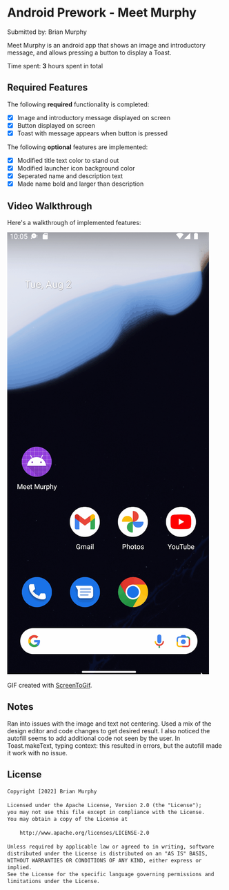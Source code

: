 # Android Prework - Meet Murphy

Submitted by: Brian Murphy

Meet Murphy is an android app that shows an image and introductory message, and allows pressing a button to display a Toast. 

Time spent: **3** hours spent in total

## Required Features

The following **required** functionality is completed:

* [x] Image and introductory message displayed on screen
* [x] Button displayed on screen
* [x] Toast with message appears when button is pressed 

The following **optional** features are implemented:

* [x] Modified title text color to stand out
* [x] Modified launcher icon background color
* [x] Seperated name and description text
* [x] Made name bold and larger than description

## Video Walkthrough

Here's a walkthrough of implemented features:

<img src='https://github.com/bmurdata/android-helloWorld/blob/main/preWork-function.gif' title='Video Walkthrough' width='' alt='Video Walkthrough' />

GIF created with [ScreenToGif](https://www.screentogif.com/).  


## Notes

Ran into issues with the image and text not centering. Used a mix of the design editor and code changes to get desired result. I also noticed the autofill seems to add additional code not seen by the user. In Toast.makeText, typing context: this resulted in errors, but the autofill made it work with no issue.

## License

    Copyright [2022] Brian Murphy

    Licensed under the Apache License, Version 2.0 (the "License");
    you may not use this file except in compliance with the License.
    You may obtain a copy of the License at

        http://www.apache.org/licenses/LICENSE-2.0

    Unless required by applicable law or agreed to in writing, software
    distributed under the License is distributed on an "AS IS" BASIS,
    WITHOUT WARRANTIES OR CONDITIONS OF ANY KIND, either express or implied.
    See the License for the specific language governing permissions and
    limitations under the License.
